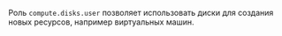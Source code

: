 Роль `compute.disks.user` позволяет использовать диски для создания новых ресурсов, например виртуальных машин.